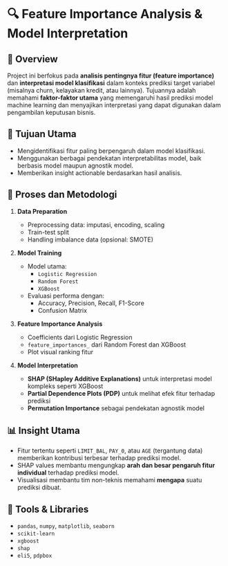 # 🔍 Feature Importance Analysis & Model Interpretation

## 🧠 Overview

Project ini berfokus pada **analisis pentingnya fitur (feature importance)** dan **interpretasi model klasifikasi** dalam konteks prediksi target variabel (misalnya churn, kelayakan kredit, atau lainnya). Tujuannya adalah memahami **faktor-faktor utama** yang memengaruhi hasil prediksi model machine learning dan menyajikan interpretasi yang dapat digunakan dalam pengambilan keputusan bisnis.

## 🧾 Tujuan Utama

- Mengidentifikasi fitur paling berpengaruh dalam model klasifikasi.
- Menggunakan berbagai pendekatan interpretabilitas model, baik berbasis model maupun agnostik model.
- Memberikan insight actionable berdasarkan hasil analisis.

## 🔧 Proses dan Metodologi

1. **Data Preparation**
   - Preprocessing data: imputasi, encoding, scaling
   - Train-test split
   - Handling imbalance data (opsional: SMOTE)

2. **Model Training**
   - Model utama: 
     - `Logistic Regression`
     - `Random Forest`
     - `XGBoost`
   - Evaluasi performa dengan:
     - Accuracy, Precision, Recall, F1-Score
     - Confusion Matrix

3. **Feature Importance Analysis**
   - Coefficients dari Logistic Regression
   - `feature_importances_` dari Random Forest dan XGBoost
   - Plot visual ranking fitur

4. **Model Interpretation**
   - **SHAP (SHapley Additive Explanations)** untuk interpretasi model kompleks seperti XGBoost
   - **Partial Dependence Plots (PDP)** untuk melihat efek fitur terhadap prediksi
   - **Permutation Importance** sebagai pendekatan agnostik model

## 📊 Insight Utama

- Fitur tertentu seperti `LIMIT_BAL`, `PAY_0`, atau `AGE` (tergantung data) memberikan kontribusi terbesar terhadap prediksi model.
- SHAP values membantu mengungkap **arah dan besar pengaruh fitur individual** terhadap prediksi model.
- Visualisasi membantu tim non-teknis memahami **mengapa** suatu prediksi dibuat.

## 🧰 Tools & Libraries

- `pandas`, `numpy`, `matplotlib`, `seaborn`
- `scikit-learn`
- `xgboost`
- `shap`
- `eli5`, `pdpbox`
